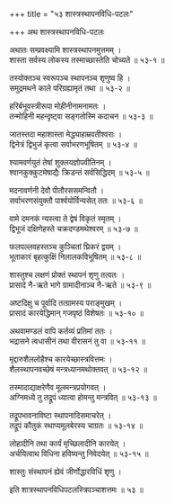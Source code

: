 +++
title = "५३ शास्त्रस्थापनविधि-पटलः"

+++
अथ शास्त्रस्थापनविधि-पटलः  
  
अथातः सम्प्रवक्ष्यामि शास्त्रस्थापनमुत्तमम् ।  
शास्ता सर्वस्य लोकस्य तस्माच्छास्तेति चोच्यते ॥ ५३-१ ॥  
  
तस्योक्तञ्च स्वरूपञ्च स्थापनञ्च शृणुष्व हि ।  
समुद्रमथने काले परिग्रह्यामृतं तथा ॥ ५३-२ ॥  
  
हरिर्बभूवस्त्रीरूपा मोहीनीनामनामतः ।  
तन्मोहिनी महन्दृष्ट्वा सङ्गतोस्मि कदाचन ॥ ५३-३ ॥  
  
जातस्तदा महाशास्ता मेद्ध्याहाम्रवतीश्वराः ।  
द्विनेत्रं द्विभुजं कृत्वा सर्वाभरणभूषितम् ॥ ५३-४ ॥  
  
श्यामवर्णयुतं तेषां शुक्लयज्ञोपवीतिनम् ।  
श्वानकुक्कुटमेषाद्यैः क्रिडन्तं सर्वसिद्धिदम् ॥ ५३-५ ॥  
  
मदनावर्णनी देवौ पीतौरससमन्वितौ ।  
सर्वाभरणसंयुक्तौ पार्श्वयोर्विन्यसेत् ततः ॥ ५३-६ ॥  
  
वामे दमनकं न्यस्त्वा ते द्वेषं विकृतं स्मृतम् ।  
द्विभूजं दक्षिणेहस्ते चक्रदण्डमथेश्वरम् ॥ ५३-७ ॥  
  
फलपल्लवहस्तञ्च कुञ्चितां घ्रिकरं द्वयम् ।  
भूताकारं बृहत्कुक्षिं निलालकविभूषितम् ॥ ५३-८ ॥  
  
शास्तुश्च लक्षणं प्रोक्तं स्थापनं शृणु तत्वतः ।  
प्रासादे नै-ऋते भागे ग्रामादीनाञ्च नै-ऋते ॥ ५३-९ ॥  
  
अष्टदिक्षु च पूर्वादि तत्ग्रामस्य पराङ्मुखम् ।  
प्रासादं कारयेद्धिमान् गजपृष्ठं विशेषतः ॥ ५३-१० ॥  
  
अथवामण्डलं वापि कर्तव्यं प्रतिमां ततः ।  
भद्रासने त्वधासीनं तथा वीरासनं तु वा ॥ ५३-११ ॥  
  
मृद्दारुशैललोहैश्च कारयेच्छास्त्रवित्तमः ।  
शैलस्थापनवच्छेषं मन्त्रध्यानमथोक्तवत् ॥ ५३-१२ ॥  
  
तस्मादाद्याक्षरेणैव मूलमन्त्रप्रयोगवत् ।  
अग्निमध्ये तु तद्रूपं ध्यात्वा होमन्तु मन्त्रवित् ॥ ५३-१३ ॥  
  
तद्रूपभावनाविष्टा स्थापनादिसमाचरेत् ।  
तद्रूपं कौतुकं स्थाप्यमूलबेरस्य चाग्रतः ॥ ५३-१४ ॥  
  
लोहादीनि तथा कार्यं मृच्छिलादीनि कारयेत् ।  
अर्चयित्वाथ विधिना हविष्यन्तु निवेदयेत् ॥ ५३-१५ ॥  
  
शास्तुः संस्थापनं ह्येवं जीर्णोद्धारविधिं शृणु ।  
  
इति शात्रस्थापनविधिपटलस्त्रिपञ्चाशत्तमः ॥ ५३ ॥  
  
  

